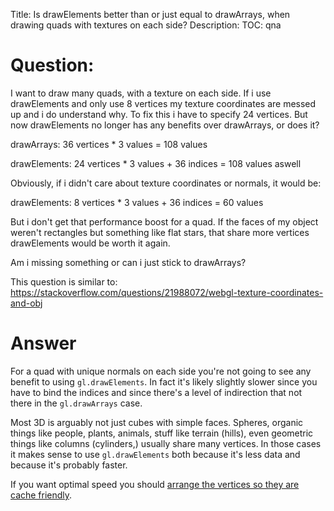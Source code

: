 Title: Is drawElements better than or just equal to drawArrays, when drawing quads with textures on each side?
Description:
TOC: qna

# Question:

I want to draw many quads, with a texture on each side. If i use drawElements and only use 8 vertices my texture coordinates are messed up and i do understand why. To fix this i have to specify 24 vertices. But now drawElements no longer has any benefits over drawArrays, or does it?

drawArrays: 36 vertices * 3 values = 108 values

drawElements: 24 vertices * 3 values + 36 indices = 108 values aswell

Obviously, if i didn't care about texture coordinates or normals, it would be:

drawElements: 8 vertices * 3 values + 36 indices = 60 values

But i don't get that performance boost for a  quad. If the faces of my object weren't rectangles but something like flat stars, that share more vertices drawElements would be worth it again.

Am i missing something or can i just stick to drawArrays?

This question is similar to:
https://stackoverflow.com/questions/21988072/webgl-texture-coordinates-and-obj


# Answer

For a quad with unique normals on each side you're not going to see any benefit to using `gl.drawElements`. In fact it's likely slightly slower since you have to bind the indices and since there's a level of indirection that not there in the `gl.drawArrays` case.

Most 3D is arguably not just cubes with simple faces. Spheres, organic things like people, plants, animals, stuff like terrain (hills), even geometric things like columns (cylinders,) usually share many vertices. In those cases it makes sense to use `gl.drawElements` both because it's less data and because it's probably faster. 

If you want optimal speed you should [arrange the vertices so they are cache friendly](http://home.comcast.net/~tom_forsyth/papers/fast_vert_cache_opt.html).

